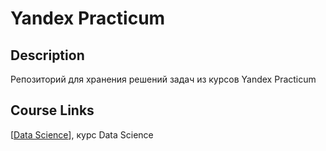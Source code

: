 # Yandex Practicum

## Description
Репозиторий для хранения решений задач из курсов Yandex Practicum

## Course Links
[[Data Science](./data-science/README.md)], курс Data Science
